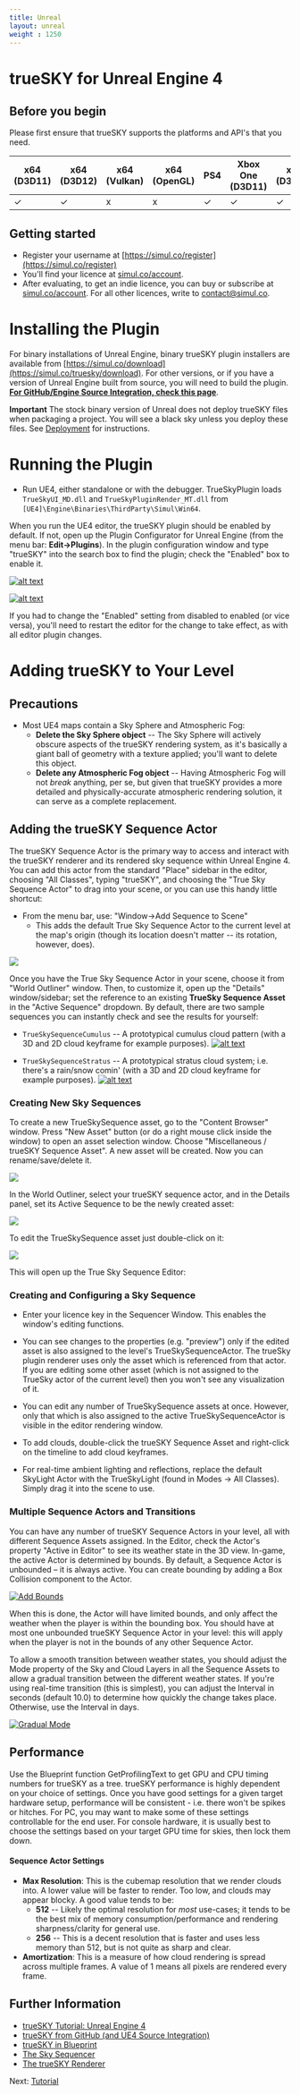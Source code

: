 ```yaml
---
title: Unreal
layout: unreal
weight : 1250
---
```


trueSKY for Unreal Engine 4
================

Before you begin
----------------
Please first ensure that trueSKY supports the platforms and API's that you need.

| x64 (D3D11) | x64 (D3D12) |  x64 (Vulkan) | x64 (OpenGL) |PS4 | Xbox One (D3D11) | x64 (D3D12) | Switch       |      OSX     |
|-------------|-------------|---------------|--------------|----|------------------|-------------|--------------|--------------|
|      ✓      |      ✓     |       x       |       x      | ✓  |    ✓           |    ✓        |    ✓           |      x      |


Getting started
--------------

* Register your username at [https://simul.co/register](https://simul.co/register)
* You'll find your licence at [simul.co/account](https://simul.co/account).
* After evaluating, to get an indie licence, you can buy or subscribe at [simul.co/account](https://simul.co/account). For all other licences, write to [contact@simul.co](mailto:contact@simul.co).

# Installing the Plugin
For binary installations of Unreal Engine, binary trueSKY plugin installers are available from [https://simul.co/download](https://simul.co/truesky/download). For other versions, or if you have a version of Unreal Engine built from source, you will need to build the plugin. [**For GitHub/Engine Source Integration, check this page**](https://docs.simul.co/unrealengine/Source.html).

**Important**
The stock binary version of Unreal does not deploy trueSKY files when packaging a project. You will see a black sky unless you deploy these files. See [Deployment](/unrealengine/Deploy) for instructions.

# Running the Plugin
* Run UE4, either standalone or with the debugger.
TrueSkyPlugin loads `TrueSkyUI_MD.dll` and `TrueSkyPluginRender_MT.dll` from `[UE4]\Engine\Binaries\ThirdParty\Simul\Win64`.

When you run the UE4 editor, the trueSKY plugin should be enabled by default. If not, open up the Plugin Configurator for Unreal Engine (from the menu bar: **Edit->Plugins**). In the plugin configuration window and type "trueSKY" into the search box to find the plugin; check the "Enabled" box to enable it.

[![alt text](https://simul.co/wp-content/uploads/2014/07/UE4_ShowPlugins-96x300.png "Opening the Plugin Configurator for Unreal Engine (from the main menu bar: Edit->Plugins).")](http://simul.co/wp-content/uploads/2014/07/UE4_ShowPlugins.png)

[![alt text](https://docs.simul.co/unrealengine/images/EnableTrueSKY.png "Enabling the trueSKY Plugin in Unreal Engine 4's editor.")](https://docs.simul.co/unrealengine/images/EnableTrueSKY.png)

If you had to change the "Enabled" setting from disabled to enabled (or vice versa), you'll need to restart the editor for the change to take effect, as with all editor plugin changes.

# Adding trueSKY to Your Level

## Precautions
* Most UE4 maps contain a Sky Sphere and Atmospheric Fog:
	* **Delete the Sky Sphere object** -- The Sky Sphere will actively obscure aspects of the trueSKY rendering system, as it's basically a giant ball of geometry with a texture applied; you'll want to delete this object.
	* **Delete any Atmospheric Fog object** -- Having Atmospheric Fog will not *break* anything, per se, but given that trueSKY provides a more detailed and physically-accurate atmospheric rendering solution, it can serve as a complete replacement.

## Adding the trueSKY Sequence Actor
The trueSKY Sequence Actor is the primary way to access and interact with the trueSKY renderer and its rendered sky sequence within Unreal Engine 4. You can add this actor from the standard "Place" sidebar in the editor, choosing "All Classes", typing "trueSKY", and choosing the "True Sky Sequence Actor" to drag into your scene, or you can use this handy little shortcut:
* From the menu bar, use: "Window->Add Sequence to Scene"
	* This adds the default True Sky Sequence Actor to the current level at the map's origin (though its location doesn't matter -- its rotation, however, does).

 <a href="http://simul.co/wp-content/uploads/2014/07/UE4_AddSequence.png"><img src="http://simul.co/wp-content/uploads/2014/07/UE4_AddSequence-81x300.png"/></a> 

Once you have the True Sky Sequence Actor in your scene, choose it from "World Outliner" window. Then, to customize it, open up the "Details" window/sidebar; set the reference to an existing **TrueSky Sequence Asset** in the "Active Sequence" dropdown. By default, there are two sample sequences you can instantly check and see the results for yourself:

* `TrueSkySequenceCumulus` -- A prototypical cumulus cloud pattern (with a 3D and 2D cloud keyframe for example purposes).
[![alt text](https://docs.simul.co/unrealengine/images/ue4_samplesequence_cumulus.png "Screen shot of the sample cumulus sky sequence in Unreal Engine 4.")](https://docs.simul.co/unrealengine/images/ue4_samplesequence_cumulus.png)

* `TrueSkySequenceStratus` -- A prototypical stratus cloud system; i.e. there's a rain/snow comin' (with a 3D and 2D cloud keyframe for example purposes).
[![alt text](https://docs.simul.co/unrealengine/images/ue4_samplesequence_stratus.png "Screen shot of the sample cumulus sky sequence in Unreal Engine 4.")](https://docs.simul.co/unrealengine/images/ue4_samplesequence_stratus.png)

### Creating New Sky Sequences
To create a new TrueSkySequence asset, go to the "Content Browser" window. Press "New Asset" button (or do a right mouse click inside the window) to open an asset selection window. Choose "Miscellaneous / trueSKY Sequence Asset". A new asset will be created. Now you can rename/save/delete it.

<a href="http://simul.co/wp-content/uploads/2014/07/UE4_CreateAsset.png"><img src="http://simul.co/wp-content/uploads/2014/07/UE4_CreateAsset-233x300.png"/></a> 

In the World Outliner, select your trueSKY sequence actor, and in the Details panel, set its Active Sequence to be the newly created asset: 
 
<a href="http://simul.co/wp-content/uploads/2014/07/Clipboard-Image-8.png"><img src="http://simul.co/wp-content/uploads/2014/07/Clipboard-Image-8-150x150.png"/></a> 

To edit the TrueSkySequence asset just double-click on it:

<a class=" id=" title="" href="http://simul.co/wp-content/uploads/2014/07/Editor.png"><img src="http://simul.co/wp-content/uploads/2014/07/Editor-150x150.png" /></a>

This will open up the True Sky Sequence Editor:

### Creating and Configuring a Sky Sequence
* Enter your licence key in the Sequencer Window. This enables the window's editing functions.

* You can see changes to the properties (e.g. "preview") only if the edited asset is also assigned to the level's TrueSkySequenceActor. The trueSky plugin renderer uses only the asset which is referenced from that actor. If you are editing some other asset (which is not assigned to the TrueSky actor of the current level) then you won't see any visualization of it.

* You can edit any number of TrueSkySequence assets at once. However, only that which is also assigned to the active TrueSkySequenceActor is visible in the editor rendering window.

* To add clouds, double-click the trueSKY Sequence Asset and right-click on the timeline to add cloud keyframes.

* For real-time ambient lighting and reflections, replace the default SkyLight Actor with the TrueSkyLight (found in Modes -> All Classes). Simply drag it into the scene to use. 

### Multiple Sequence Actors and Transitions
You can have any number of trueSKY Sequence Actors in your level, all with different Sequence Assets assigned. In the Editor, check the Actor's property "Active in Editor" to see its weather state in the 3D view. In-game, the active Actor is determined by bounds. By default, a Sequence Actor is unbounded – it is always active. You can create bounding by adding a Box Collision component to the Actor.

<a href="https://docs.simul.co/unrealengine/images/AddBounds.png"><img src="https://docs.simul.co/unrealengine/images/AddBounds.png" alt="Add Bounds"/></a>

When this is done, the Actor will have limited bounds, and only affect the weather when the player is within the bounding box. You should have at most one unbounded trueSKY Sequence Actor in your level: this will apply when the player is not in the bounds of any other Sequence Actor.

To allow a smooth transition between weather states, you should adjust the Mode property of the Sky and Cloud Layers in all the Sequence Assets to allow a gradual transition between the different weather states. If you're using real-time transition (this is simplest), you can adjust the Interval in seconds (default 10.0) to determine how quickly the change takes place. Otherwise, use the Interval in days.

<a href="https://docs.simul.co/unrealengine/images/GradualMode.png"><img src="https://docs.simul.co/unrealengine/images/GradualMode.png" alt="Gradual Mode"/></a>

Performance
---------
Use the Blueprint function GetProfilingText to get GPU and CPU timing numbers for trueSKY as a tree.
trueSKY performance is highly dependent on your choice of settings. Once you have good settings for a given target hardware setup, performance will be consistent - i.e. there won't be spikes or hitches. For PC, you may want to make some of these settings controllable for the end user. For console hardware, it is usually best to choose the settings based on your target GPU time for skies, then lock them down.

#### Sequence Actor Settings

* **Max Resolution**: This is the cubemap resolution that we render clouds into. A lower value will be faster to render. Too low, and clouds may appear blocky. A good value tends to be:
	* **512** -- Likely the optimal resolution for *most* use-cases; it tends to be the best mix of memory consumption/performance and rendering sharpness/clarity for general use.
	* **256** -- This is a decent resolution that is faster and uses less memory than 512, but is not quite as sharp and clear. 
* **Amortization**: This is a measure of how cloud rendering is spread across multiple frames. A value of 1 means all pixels are rendered every frame.


Further Information
---------

* [trueSKY Tutorial: Unreal Engine 4](https://docs.simul.co/unrealengine/Tutorial.html)
* [trueSKY from GitHub (and UE4 Source Integration)](https://docs.simul.co/unrealengine/Source.html)
* [trueSKY in Blueprint](https://docs.simul.co/unrealengine/Blueprint.html)
* [The Sky Sequencer](https://docs.simul.co/reference/man_8_sequencer.html)
* [The trueSKY Renderer](https://docs.simul.co/reference/man_4_rendering.html)


Next: <a href="/unrealengine/Tutorial">Tutorial</a>